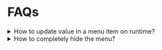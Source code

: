 # FAQs

<details>

<summary>How to update value in a menu item on runtime?</summary>

You can update the value of an `ItemInput` in the `loop` function by calling `menu.getItemAt(``position``)->setValue("your new value here")`

Examples:

1. `menu.getItemAt(``your position``)->setValue("your new value here")`
2. `menu[``your position``]->setValue("your new value here")`
3. `menu[``your position``][``your sub position``].setValue("your new value here")`

`1.` and `2.` are the same, `3.` will change the value of the item at ` ``your sub position`` ` in the submenu at ` ``your position`` `

You can also use `[menu.getCursorPosition()]` in place of `menu.[``your position``]` if your cursor is on the desired menu

<mark style="color:red;">**Index/position starts from 1**</mark>

</details>

<details>

<summary>How to completely hide the menu?</summary>

There is a `hide()` and a `show()` function, calling hide will clear the display, thereby hiding the menu.

</details>
